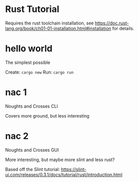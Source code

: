# Rust Tutorial

Requires the rust toolchain installation, see https://doc.rust-lang.org/book/ch01-01-installation.html#installation for details.

# hello world
The simplest possible

Create: `cargo new`
Run: `cargo run`

# nac 1

Noughts and Crosses CLI

Covers more ground, but less interesting

# nac 2

Noughts and Crosses GUI

More interesting, but maybe more slint and less rust?

Based off the Slint tutorial: https://slint-ui.com/releases/0.3.1/docs/tutorial/rust/introduction.html
